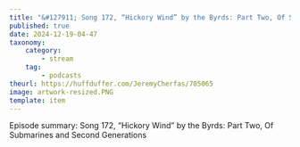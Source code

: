 ```yaml
---
title: "&#127911; Song 172, “Hickory Wind” by the Byrds: Part Two, Of Submarines and Second Generations"
published: true
date: 2024-12-19-04-47
taxonomy:
    category:
        - stream
    tag:
        - podcasts
theurl: https://huffduffer.com/JeremyCherfas/705065
image: artwork-resized.PNG
template: item
---
```


Episode summary: Song 172, “Hickory Wind” by the Byrds: Part Two, Of Submarines and Second Generations
